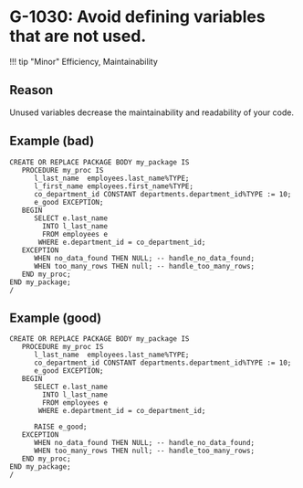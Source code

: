 # G-1030: Avoid defining variables that are not used.

!!! tip "Minor"
    Efficiency, Maintainability

## Reason

Unused variables decrease the maintainability and readability of your code.

## Example (bad)

```
CREATE OR REPLACE PACKAGE BODY my_package IS
   PROCEDURE my_proc IS
      l_last_name  employees.last_name%TYPE;
      l_first_name employees.first_name%TYPE;
      co_department_id CONSTANT departments.department_id%TYPE := 10;
      e_good EXCEPTION;
   BEGIN
      SELECT e.last_name
        INTO l_last_name
        FROM employees e
       WHERE e.department_id = co_department_id;
   EXCEPTION
      WHEN no_data_found THEN NULL; -- handle_no_data_found;
      WHEN too_many_rows THEN null; -- handle_too_many_rows;
   END my_proc;
END my_package;
/
```

## Example (good)

```
CREATE OR REPLACE PACKAGE BODY my_package IS
   PROCEDURE my_proc IS
      l_last_name  employees.last_name%TYPE;
      co_department_id CONSTANT departments.department_id%TYPE := 10;
      e_good EXCEPTION;
   BEGIN
      SELECT e.last_name
        INTO l_last_name
        FROM employees e
       WHERE e.department_id = co_department_id;

      RAISE e_good;
   EXCEPTION
      WHEN no_data_found THEN NULL; -- handle_no_data_found;
      WHEN too_many_rows THEN null; -- handle_too_many_rows;
   END my_proc;
END my_package;
/
```